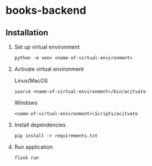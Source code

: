 # books-backend

## Installation

1. Set up virtual environment
    ```
    python -m venv <name-of-virtual-environment>
    ```
2. Activate virtual environment
    
    Linux/MacOS
    ```
    source <name-of-virtual-environment>/bin/acitvate
    ```

    Windows
    ```
    <name-of-virtual-environment>\Scripts/acitvate
    ```
3. Install dependencies
    ```
    pip install -r requirements.txt
    ```
4. Run application
    ```
    flask run
    ```